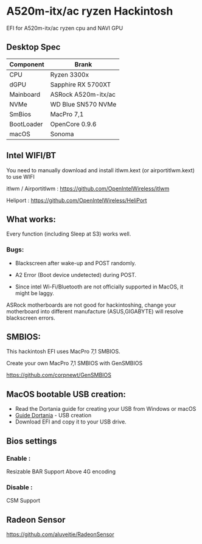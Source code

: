 # A520m-itx/ac ryzen Hackintosh

EFI for A520m-itx/ac ryzen cpu and NAVI GPU


## Desktop Spec

| Component        | Brank                              |
| ---------------- | ---------------------------------- |
| CPU              | Ryzen 3300x                        |
| dGPU             | Sapphire RX 5700XT                 |
| Mainboard        | ASRock A520m-itx/ac                |
| NVMe             | WD Blue SN570 NVMe                 |
| SmBios           | MacPro 7,1                         |
| BootLoader       | OpenCore 0.9.6                     |
| macOS            | Sonoma                             |


## Intel WIFI/BT
You need to manually download and install itlwm.kext (or airportitlwm.kext) to use WIFI

itlwm / Airportitlwm : https://github.com/OpenIntelWireless/itlwm

Heliport : https://github.com/OpenIntelWireless/HeliPort


## What works:

Every function (including Sleep at S3) works well.


### Bugs:

- Blackscreen after wake-up and POST randomly.

- A2 Error (Boot device undetected) during POST.

- Since intel Wi-Fi/Bluetooth are not officially supported in MacOS, it might be laggy.
  

ASRock motherboards are not good for hackintoshing, change your motherboard into different manufacture (ASUS,GIGABYTE) will resolve blackscreen errors.


## SMBIOS:

This hackintosh EFI uses MacPro 7,1 SMBIOS.

Create your own MacPro 7,1 SMBIOS with GenSMBIOS

https://github.com/corpnewt/GenSMBIOS


## MacOS bootable USB creation:
- Read the Dortania guide for creating your USB from Windows or macOS
- [Guide Dortania](https://dortania.github.io/OpenCore-Install-Guide/installer-guide/) - USB creation
- Download EFI and copy it to your USB drive.


## Bios settings
### Enable :
Resizable BAR Support
Above 4G encoding


### Disable : 
CSM Support

## Radeon Sensor

https://github.com/aluveitie/RadeonSensor
